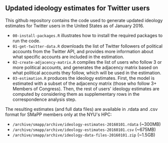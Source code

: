Updated ideology estimates for Twitter users
--------------

This github repository contains the code used to generate updated ideology estimates for Twitter users in the United States as of January 2016.

- `00-install-packages.R` illustrates how to install the required packages to run the code.
- `01-get-twitter-data.R` downloads the list of Twitter followers of political accounts from the Twitter API, and provides more information about what specific accounts are included in the estimation.
- `02-create-adjacency-matrix.R` compiles the list of users who follow 3 or more political accounts, and generates the adjacency matrix based on what political accounts they follow, which will be used in the estimation.
- `03-estimation.R` produces the ideology estimates. First, the model is estimated with a subset of the adjacency matrix (those who follow 3+ Members of Congress). Then, the rest of users' ideology estimates are computed by considering them as supplementary rows in the correspondence analysis step.

The resulting estimates (and full data files) are available in .rdata and .csv format for SMaPP members only at the NYU's HPC:

- `/archive/smapp/archive/ideology-estimates-20160101.rdata` (~300MB)
- `/archive/smapp/archive/ideology-estimates-20160101.csv` (~675MB)
- `/archive/smapp/archive/ideology-data-files-20160101.zip` (~1.5GB)
